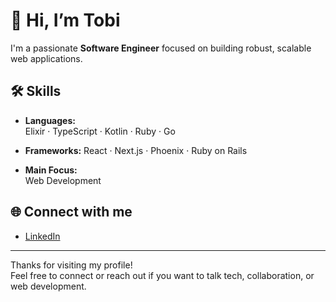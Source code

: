 # 👋 Hi, I’m Tobi

I'm a passionate **Software Engineer** focused on building robust, scalable web applications.

## 🛠️ Skills

- **Languages:**  
  Elixir · TypeScript · Kotlin · Ruby · Go

- **Frameworks:**
  React · Next.js · Phoenix · Ruby on Rails

- **Main Focus:**  
  Web Development

## 🌐 Connect with me

- [LinkedIn](https://www.linkedin.com/in/tobias-casper-91372755/)

---

Thanks for visiting my profile!  
Feel free to connect or reach out if you want to talk tech, collaboration, or web development.
